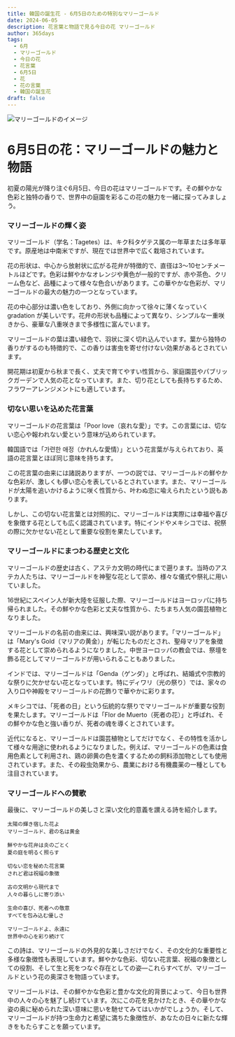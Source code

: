 ```yaml
---
title: 韓国の誕生花 - 6月5日のための特別なマリーゴールド
date: 2024-06-05
description: 花言葉と物語で見る今日の花 マリーゴールド
author: 365days
tags:
  - 6月
  - マリーゴールド
  - 今日の花
  - 花言葉
  - 6月5日
  - 花
  - 花の言葉
  - 韓国の誕生花
draft: false
---
```



![マリーゴールドのイメージ](https://cdn.pixabay.com/photo/2023/03/07/18/56/marigold-7836281_1280.jpg#center#center)


# 6月5日の花：マリーゴールドの魅力と物語

初夏の陽光が降り注ぐ6月5日、今日の花はマリーゴールドです。その鮮やかな色彩と独特の香りで、世界中の庭園を彩るこの花の魅力を一緒に探ってみましょう。

### マリーゴールドの輝く姿

マリーゴールド（学名：Tagetes）は、キク科タゲテス属の一年草または多年草です。原産地は中南米ですが、現在では世界中で広く栽培されています。

花の形状は、中心から放射状に広がる花弁が特徴的で、直径は3〜10センチメートルほどです。色彩は鮮やかなオレンジや黄色が一般的ですが、赤や茶色、クリーム色など、品種によって様々な色合いがあります。この華やかな色彩が、マリーゴールドの最大の魅力の一つとなっています。

花の中心部分は濃い色をしており、外側に向かって徐々に薄くなっていく gradation が美しいです。花弁の形状も品種によって異なり、シンプルな一重咲きから、豪華な八重咲きまで多様性に富んでいます。

マリーゴールドの葉は濃い緑色で、羽状に深く切れ込んでいます。葉から独特の香りがするのも特徴的で、この香りは害虫を寄せ付けない効果があるとされています。

開花期は初夏から秋まで長く、丈夫で育てやすい性質から、家庭園芸やパブリックガーデンで人気の花となっています。また、切り花としても長持ちするため、フラワーアレンジメントにも適しています。

### 切ない思いを込めた花言葉

マリーゴールドの花言葉は「Poor love（哀れな愛）」です。この言葉には、切ない恋心や報われない愛という意味が込められています。

韓国語では「가련한 애정（かれんな愛情）」という花言葉が与えられており、英語の花言葉とほぼ同じ意味を持ちます。

この花言葉の由来には諸説ありますが、一つの説では、マリーゴールドの鮮やかな色彩が、激しくも儚い恋心を表しているとされています。また、マリーゴールドが太陽を追いかけるように咲く性質から、叶わぬ恋に喩えられたという説もあります。

しかし、この切ない花言葉とは対照的に、マリーゴールドは実際には幸福や喜びを象徴する花としても広く認識されています。特にインドやメキシコでは、祝祭の際に欠かせない花として重要な役割を果たしています。

### マリーゴールドにまつわる歴史と文化

マリーゴールドの歴史は古く、アステカ文明の時代にまで遡ります。当時のアステカ人たちは、マリーゴールドを神聖な花として崇め、様々な儀式や祭礼に用いていました。

16世紀にスペイン人が新大陸を征服した際、マリーゴールドはヨーロッパに持ち帰られました。その鮮やかな色彩と丈夫な性質から、たちまち人気の園芸植物となりました。

マリーゴールドの名前の由来には、興味深い説があります。「マリーゴールド」は「Mary's Gold（マリアの黄金）」が転じたものだとされ、聖母マリアを象徴する花として崇められるようになりました。中世ヨーロッパの教会では、祭壇を飾る花としてマリーゴールドが用いられることもありました。

インドでは、マリーゴールドは「Genda（ゲンダ）」と呼ばれ、結婚式や宗教的な祭りに欠かせない花となっています。特にディワリ（光の祭り）では、家々の入り口や神殿をマリーゴールドの花飾りで華やかに彩ります。

メキシコでは、「死者の日」という伝統的な祭りでマリーゴールドが重要な役割を果たします。マリーゴールドは「Flor de Muerto（死者の花）」と呼ばれ、その鮮やかな色と強い香りが、死者の魂を導くとされています。

近代になると、マリーゴールドは園芸植物としてだけでなく、その特性を活かして様々な用途に使われるようになりました。例えば、マリーゴールドの色素は食用色素として利用され、鶏の卵黄の色を濃くするための飼料添加物としても使用されています。また、その殺虫効果から、農業における有機農薬の一種としても注目されています。

### マリーゴールドへの賛歌

最後に、マリーゴールドの美しさと深い文化的意義を讃える詩を紹介します。

```
太陽の輝き宿した花よ
マリーゴールド、君の名は黄金

鮮やかな花弁は炎のごとく
夏の庭を明るく照らす

切ない恋を秘めた花言葉
されど君は祝福の象徴

古の文明から現代まで
人々の暮らしに寄り添い

生命の喜び、死者への敬意
すべてを包み込む優しさ

マリーゴールドよ、永遠に
世界中の心を彩り続けて
```

この詩は、マリーゴールドの外見的な美しさだけでなく、その文化的な重要性と多様な象徴性も表現しています。鮮やかな色彩、切ない花言葉、祝福の象徴としての役割、そして生と死をつなぐ存在としての姿—これらすべてが、マリーゴールドという花の奥深さを物語っています。

マリーゴールドは、その鮮やかな色彩と豊かな文化的背景によって、今日も世界中の人々の心を魅了し続けています。次にこの花を見かけたとき、その華やかな姿の奥に秘められた深い意味に思いを馳せてみてはいかがでしょうか。そして、マリーゴールドが持つ生命力と希望に満ちた象徴性が、あなたの日々に新たな輝きをもたらすことを願っています。
